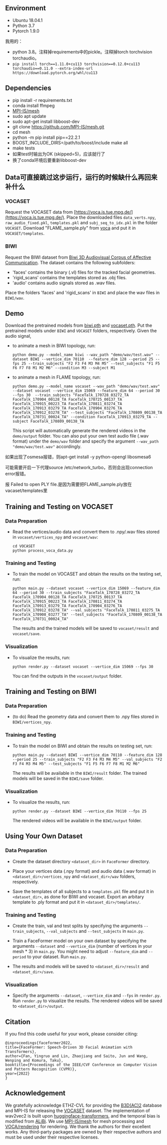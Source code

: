 

## Environment

- Ubuntu 18.04.1
- Python 3.7
- Pytorch 1.9.0

我用的：
- python 3.8。注释掉requirements中的pickle。注释掉torch torchvision torchaudio。
- `pip install torch==1.11.0+cu113 torchvision==0.12.0+cu113 torchaudio==0.11.0 --extra-index-url https://download.pytorch.org/whl/cu113`

## Dependencies

- pip install -r requirements.txt
- conda install ffmpeg
- [MPI-IS/mesh](https://github.com/MPI-IS/mesh)
- sudo apt update
- sudo apt-get install libboost-dev
- git clone https://github.com/MPI-IS/mesh.git
- cd mesh
- python -m pip install pip==22.2.1
- BOOST_INCLUDE_DIRS=/path/to/boost/include make all
- make tests
- 如果test时输出为OK (skipped=5)，应该就行了
- 换了conda环境后要重新libboost-dev


## Data可直接跳过这步运行，运行的时候缺什么再回来补什么

### VOCASET

Request the VOCASET data from [https://voca.is.tue.mpg.de/](https://voca.is.tue.mpg.de/). Place the downloaded files `data_verts.npy`, `raw_audio_fixed.pkl`, `templates.pkl` and `subj_seq_to_idx.pkl` in the folder `VOCASET`. Download "FLAME_sample.ply" from [voca](https://github.com/TimoBolkart/voca/tree/master/template) and put it in `VOCASET/templates`.

### BIWI

Request the BIWI dataset from [Biwi 3D Audiovisual Corpus of Affective Communication](https://data.vision.ee.ethz.ch/cvl/datasets/b3dac2.en.html). The dataset contains the following subfolders:

- 'faces' contains the binary (.vl) files for the tracked facial geometries. 
- 'rigid_scans' contains the templates stored as .obj files. 
- 'audio' contains audio signals stored as .wav files. 

Place the folders 'faces' and 'rigid_scans' in `BIWI` and place the wav files in `BIWI/wav`.

## Demo

Download the pretrained models from [biwi.pth](https://drive.google.com/file/d/1WR1P25EE7Aj1nDZ4MeRsqdyGnGzmkbPX/view?usp=sharing) and [vocaset.pth](https://drive.google.com/drive/folders/1_XVYnBcca-8wD-zqAcaNKxwugBKn7hJe?usp=sharing). Put the pretrained models under `BIWI` and `VOCASET` folders, respectively. Given the audio signal,

- to animate a mesh in BIWI topology, run: 
	```
	python demo.py --model_name biwi --wav_path "demo/wav/test.wav" --dataset BIWI --vertice_dim 70110  --feature_dim 128 --period 25 --fps 25 --train_subjects "F2 F3 F4 M3 M4 M5" --test_subjects "F1 F5 F6 F7 F8 M1 M2 M6" --condition M3 --subject M1
	```

- to animate a mesh in FLAME topology, run: 
	```
	python demo.py --model_name vocaset --wav_path "demo/wav/test.wav" --dataset vocaset --vertice_dim 15069 --feature_dim 64 --period 30  --fps 30  --train_subjects "FaceTalk_170728_03272_TA FaceTalk_170904_00128_TA FaceTalk_170725_00137_TA FaceTalk_170915_00223_TA FaceTalk_170811_03274_TA FaceTalk_170913_03279_TA FaceTalk_170904_03276_TA FaceTalk_170912_03278_TA" --test_subjects "FaceTalk_170809_00138_TA FaceTalk_170731_00024_TA" --condition FaceTalk_170913_03279_TA --subject FaceTalk_170809_00138_TA
	```
	This script will automatically generate the rendered videos in the `demo/output` folder. You can also put your own test audio file (.wav format) under the `demo/wav` folder and specify the argument `--wav_path "demo/wav/test.wav"` accordingly.

如果出现了osmesa报错，则apt-get install -y python-opengl libosmesa6

可能需要开启一下代理source /etc/network_turbo，否则会出现connection error报错。

报 Failed to open PLY file.是因为需要把FLAME_sample.ply放在vacaset/templates里

## Training and Testing on VOCASET

###  Data Preparation

- Read the vertices/audio data and convert them to .npy/.wav files stored in `vocaset/vertices_npy` and `vocaset/wav`:

	```
	cd VOCASET
	python process_voca_data.py
	```

### Training and Testing

- To train the model on VOCASET and obtain the results on the testing set, run:

	```
	python main.py --dataset vocaset --vertice_dim 15069 --feature_dim 64 --period 30 --train_subjects "FaceTalk_170728_03272_TA FaceTalk_170904_00128_TA FaceTalk_170725_00137_TA FaceTalk_170915_00223_TA FaceTalk_170811_03274_TA FaceTalk_170913_03279_TA FaceTalk_170904_03276_TA FaceTalk_170912_03278_TA" --val_subjects "FaceTalk_170811_03275_TA FaceTalk_170908_03277_TA" --test_subjects "FaceTalk_170809_00138_TA FaceTalk_170731_00024_TA"
	```
	The results and the trained models will be saved to `vocaset/result` and `vocaset/save`.


### Visualization

- To visualize the results, run:

	```
	python render.py --dataset vocaset --vertice_dim 15069 --fps 30
	```
	You can find the outputs in the `vocaset/output` folder.

## Training and Testing on BIWI

###  Data Preparation

- (to do) Read the geometry data and convert them to .npy files stored in `BIWI/vertices_npy`.

### Training and Testing

- To train the model on BIWI and obtain the results on testing set, run:

	```
	python main.py --dataset BIWI --vertice_dim 70110 --feature_dim 128 --period 25 --train_subjects "F2 F3 F4 M3 M4 M5" --val_subjects "F2 F3 F4 M3 M4 M5" --test_subjects "F1 F5 F6 F7 F8 M1 M2 M6"
	```
	The results will be available in the `BIWI/result` folder. The trained models will be saved in the `BIWI/save` folder.

### Visualization

- To visualize the results, run:

	```
	python render.py --dataset BIWI --vertice_dim 70110 --fps 25
	```
	The rendered videos will be available in the `BIWI/output` folder.

## Using Your Own Dataset

###  Data Preparation

- Create the dataset directory `<dataset_dir>` in `FaceFormer` directory. 

- Place your vertices data (.npy format) and audio data (.wav format)  in `<dataset_dir>/vertices_npy` and `<dataset_dir>/wav` folders, respectively. 

- Save the templates of all subjects to a `templates.pkl` file and put it in `<dataset_dir>`, as done for BIWI and vocaset. Export an arbitary template to .ply format and put it in `<dataset_dir>/templates/`.

### Training and Testing

- Create the train, val and test splits by specifying the arguments `--train_subjects`, `--val_subjects` and `--test_subjects` in `main.py`. 

- Train a FaceFormer model on your own dataset by specifying the arguments `--dataset` and `--vertice_dim` (number of vertices in your mesh * 3) in `main.py`. You might need to adjust `--feature_dim` and `--period` to your dataset. Run `main.py`.

- The results and models will be saved to `<dataset_dir>/result` and `<dataset_dir>/save`.

### Visualization

- Specify the arguments `--dataset`, `--vertice_dim` and `--fps` in `render.py`. Run `render.py` to visualize the results. The rendered videos will be saved to `<dataset_dir>/output`.

## Citation

If you find this code useful for your work, please consider citing:
```
@inproceedings{faceformer2022,
title={FaceFormer: Speech-Driven 3D Facial Animation with Transformers},
author={Fan, Yingruo and Lin, Zhaojiang and Saito, Jun and Wang, Wenping and Komura, Taku},
booktitle={Proceedings of the IEEE/CVF Conference on Computer Vision and Pattern Recognition (CVPR)},
year={2022}
}
```

## Acknowledgement

We gratefully acknowledge ETHZ-CVL for providing the [B3D(AC)2](https://data.vision.ee.ethz.ch/cvl/datasets/b3dac2.en.html) database and MPI-IS for releasing the [VOCASET](https://voca.is.tue.mpg.de/) dataset. The implementation of wav2vec2 is built upon [huggingface-transformers](https://github.com/huggingface/transformers/blob/master/src/transformers/models/wav2vec2/modeling_wav2vec2.py), and the temporal bias is modified from [ALiBi](https://github.com/ofirpress/attention_with_linear_biases). We use [MPI-IS/mesh](https://github.com/MPI-IS/mesh) for mesh processing and [VOCA/rendering](https://github.com/TimoBolkart/voca) for rendering. We thank the authors for their excellent works. Any third-party packages are owned by their respective authors and must be used under their respective licenses.



